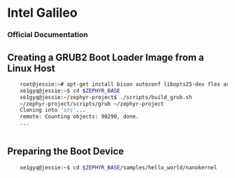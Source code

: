 Intel Galileo
==

### Official Documentation

## Creating a GRUB2 Boot Loader Image from a Linux Host

```sh
    root@jessie:~# apt-get install bison autoconf libopts25-dev flex automake
    xe1gyq@jessie:~$ cd $ZEPHYR_BASE
    xe1gyq@jessie:~/zephyr-project$ ./scripts/build_grub.sh
    ~/zephyr-project/scripts/grub ~/zephyr-project
    Cloning into 'src'...
    remote: Counting objects: 90290, done.
    ...
    
```

## Preparing the Boot Device

```sh
    xe1gyq@jessie:~$ cd $ZEPHYR_BASE/samples/hello_world/nanokernel
    
```